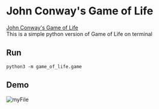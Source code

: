 # John Conway's Game of Life
[John Conway's Game of Life](https://playgameoflife.com/)  
This is a simple python version of Game of Life on terminal  


## Run
```shell
python3 -m game_of_life.game
```

## Demo 
![myFile](https://user-images.githubusercontent.com/28807825/114357503-649ec280-9ba4-11eb-9ee0-75a87ce3febb.gif)

